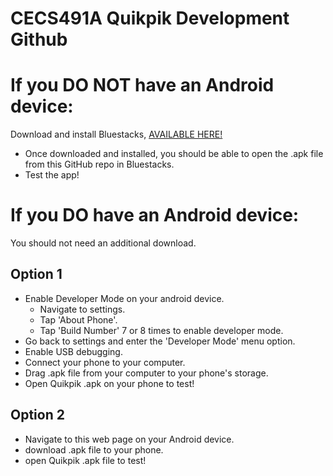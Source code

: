 # CECS491A Quikpik Development Github

# If you DO NOT have an Android device:
Download and install Bluestacks, [AVAILABLE HERE!](https://www.bluestacks.com/)

* Once downloaded and installed, you should be able to open the .apk file from this GitHub repo in Bluestacks.
* Test the app!

# If you DO have an Android device:
You should not need an additional download.

## Option 1
* Enable Developer Mode on your android device.
  * Navigate to settings.
  * Tap 'About Phone'.
  * Tap 'Build Number' 7 or 8 times to enable developer mode.
* Go back to settings and enter the 'Developer Mode' menu option.
* Enable USB debugging.
* Connect your phone to your computer.
* Drag .apk file from your computer to your phone's storage.
* Open Quikpik .apk on your phone to test!
 
## Option 2
* Navigate to this web page on your Android device.
* download .apk file to your phone.
* open Quikpik .apk file to test!
